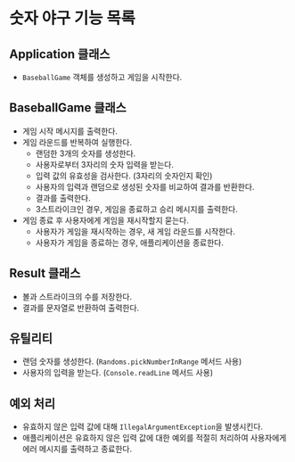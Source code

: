 # 숫자 야구 기능 목록

## Application 클래스
- `BaseballGame` 객체를 생성하고 게임을 시작한다.

## BaseballGame 클래스
- 게임 시작 메시지를 출력한다.
- 게임 라운드를 반복하여 실행한다.
  - 랜덤한 3개의 숫자를 생성한다.
  - 사용자로부터 3자리의 숫자 입력을 받는다.
  - 입력 값의 유효성을 검사한다. (3자리의 숫자인지 확인)
  - 사용자의 입력과 랜덤으로 생성된 숫자를 비교하여 결과를 반환한다.
  - 결과를 출력한다.
  - 3스트라이크인 경우, 게임을 종료하고 승리 메시지를 출력한다.
- 게임 종료 후 사용자에게 게임을 재시작할지 묻는다.
  - 사용자가 게임을 재시작하는 경우, 새 게임 라운드를 시작한다.
  - 사용자가 게임을 종료하는 경우, 애플리케이션을 종료한다.

## Result 클래스
- 볼과 스트라이크의 수를 저장한다.
- 결과를 문자열로 반환하여 출력한다.

## 유틸리티
- 랜덤 숫자를 생성한다. (`Randoms.pickNumberInRange` 메서드 사용)
- 사용자의 입력을 받는다. (`Console.readLine` 메서드 사용)

## 예외 처리
- 유효하지 않은 입력 값에 대해 `IllegalArgumentException`을 발생시킨다.
- 애플리케이션은 유효하지 않은 입력 값에 대한 예외를 적절히 처리하여 사용자에게 에러 메시지를 출력하고 종료한다.
